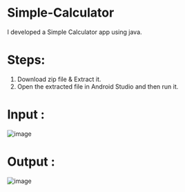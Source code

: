 # Simple-Calculator

I developed a Simple Calculator app using java. 

# Steps:
1. Download zip file & Extract it.
2. Open the extracted file in Android Studio and then run it. 

# Input :
![image](https://github.com/VaibhavPaw/Simple-Calculator/assets/141149071/d6cf3def-bdef-48fb-a5c9-ac2b76347b07)

# Output :
![image](https://github.com/VaibhavPaw/Simple-Calculator/assets/141149071/93b85117-18ed-4345-b57e-4fb34552fc91)




